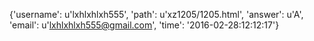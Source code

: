 {'username': u'lxhlxhlxh555', 'path': u'xz1205/1205.html', 'answer': u'A', 'email': u'lxhlxhlxh555@gmail.com', 'time': '2016-02-28:12:12:17'}